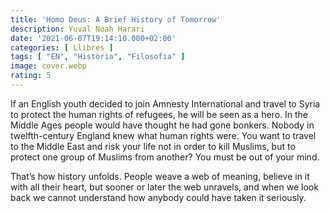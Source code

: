 ```yaml
---
title: 'Homo Deus: A Brief History of Tomorrow'
description: Yuval Noah Harari
date: '2021-06-07T19:14:10.000+02:00'
categories: [ Llibres ]
tags: [ "EN", "Història", "Filosofia" ]
image: cover.webp
rating: 5
---
```


If an English youth decided to join Amnesty International and travel to Syria to protect the human rights of refugees, he will be seen as a hero. In the Middle Ages people would have thought he had gone bonkers. Nobody in twelfth-century England knew what human rights were. You want to travel to the Middle East and risk your life not in order to kill Muslims, but to protect one group of Muslims from another? You must be out of your mind.

That’s how history unfolds. People weave a web of meaning, believe in it with all their heart, but sooner or later the web unravels, and when we look back we cannot understand how anybody could have taken it seriously.
